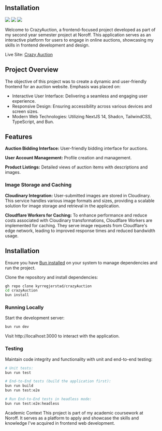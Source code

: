 ## Installation

![](https://byob.yarr.is/kyrregjerstad/crazyAuction/unit-test)
![](https://byob.yarr.is/kyrregjerstad/crazyAuction/build)
![](https://byob.yarr.is/kyrregjerstad/crazyAuction/e2e-tests)

Welcome to CrazyAuction, a frontend-focused project developed as part of my second year semester project at Noroff. This application serves as an interactive platform for users to engage in online auctions, showcasing my skills in frontend development and design.

Live Site: [Crazy Auction](https://crazy.auction/)

## Project Overview

The objective of this project was to create a dynamic and user-friendly frontend for an auction website. Emphasis was placed on:

- Interactive User Interface: Delivering a seamless and engaging user experience.
- Responsive Design: Ensuring accessibility across various devices and screen sizes.
- Modern Web Technologies: Utilizing NextJS 14, Shadcn, TailwindCSS, TypeScript, and Bun.

## Features

**Auction Bidding Interface:** User-friendly bidding interface for auctions.

**User Account Management:** Profile creation and management.

**Product Listings:** Detailed views of auction items with descriptions and images.

### Image Storage and Caching

**Cloudinary Integration:** User-submitted images are stored in Cloudinary. This service handles various image formats and sizes, providing a scalable solution for image storage and retrieval in the application.

**Cloudflare Workers for Caching:** To enhance performance and reduce costs associated with Cloudinary transformations, Cloudflare Workers are implemented for caching. They serve image requests from Cloudflare's edge network, leading to improved response times and reduced bandwidth usage.

## Installation

Ensure you have [Bun installed](https://bun.sh/docs/installation) on your system to manage dependencies and run the project.

Clone the repository and install dependencies:

```bash
gh repo clone kyrregjerstad/crazyAuction
cd crazyAuction
bun install
```

### Running Locally

Start the development server:

```bash
bun run dev
```

Visit http://localhost:3000 to interact with the application.

### Testing

Maintain code integrity and functionality with unit and end-to-end testing:

```bash
# Unit tests:
bun run test

# End-to-End tests (build the application first):
bun run build
bun run test:e2e

# Run End-to-End tests in headless mode:
bun run test:e2e:headless
```

Academic Context
This project is part of my academic coursework at Noroff. It serves as a platform to apply and showcase the skills and knowledge I've acquired in frontend web development.
